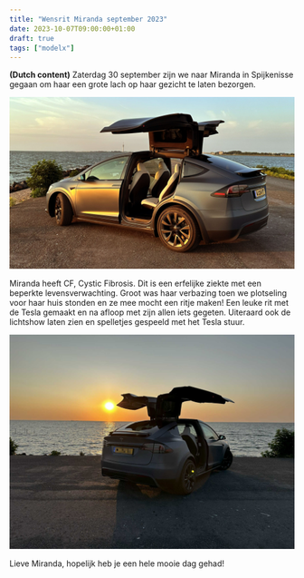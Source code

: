 ```yaml
---
title: "Wensrit Miranda september 2023"
date: 2023-10-07T09:00:00+01:00
draft: true
tags: ["modelx"]
---
```


**(Dutch content)**  Zaterdag 30 september zijn we naar Miranda in Spijkenisse gegaan om haar een grote lach op haar gezicht te laten bezorgen.

 ![image](img/title.jpg)

Miranda heeft CF, Cystic Fibrosis. Dit is een erfelijke ziekte met een beperkte levensverwachting. Groot was haar verbazing toen we plotseling voor haar huis stonden en ze mee mocht een ritje maken! Een leuke rit met de Tesla gemaakt en na afloop met zijn allen iets gegeten. Uiteraard ook de lichtshow laten zien en spelletjes gespeeld met het Tesla stuur.

 ![image](img/modelx-02.jpg)

Lieve Miranda, hopelijk heb je een hele mooie dag gehad!
